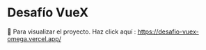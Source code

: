 # Desafío VueX


📍 Para visualizar el proyecto. Haz click aquí : https://desafio-vuex-omega.vercel.app/